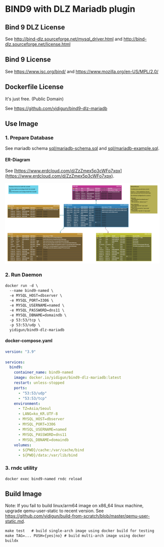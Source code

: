 # BIND9 with DLZ Mariadb plugin

## Bind 9 DLZ License

See http://bind-dlz.sourceforge.net/mysql_driver.html and http://bind-dlz.sourceforge.net/license.html

## Bind 9 License

See https://www.isc.org/bind/ and https://www.mozilla.org/en-US/MPL/2.0/

## Dockerfile License

It's just free. (Public Domain)

See https://github.com/yidigun/bind9-dlz-mariadb

## Use Image

### 1. Prepare Database

See mariadb schema [sql/mariadb-schema.sql](https://github.com/yidigun/bind9-dlz-mariadb/blob/master/sql/mariadb-schema.sql)
and [sql/mariadb-example.sql](https://github.com/yidigun/bind9-dlz-mariadb/blob/master/sql/mariadb-example.sql).

#### ER-Diagram

See [https://www.erdcloud.com/d/ZzZmex5p3cWFo7xpx](https://www.erdcloud.com/d/ZzZmex5p3cWFo7xpx).

![ERD](docs/erd-bind9-dlz-mariadb.png)

### 2. Run Daemon

```shell
docker run -d \
  --name bind9-named \
  -e MYSQL_HOST=dbserver \
  -e MYSQL_PORT=3306 \
  -e MYSQL_USERNAME=named \
  -e MYSQL_PASSWORD=dns11 \
  -e MYSQL_DBNAME=domaindb \
  -p 53:53/tcp \
  -p 53:53/udp \
  yidigun/bind9-dlz-mariadb
```

#### docker-compose.yaml

```yaml
version: "3.9"

services:
  bind9:
    container_name: bind9-named
    image: docker.io/yidigun/bind9-dlz-mariadb:latest
    restart: unless-stopped
    ports:
      - "53:53/udp"
      - "53:53/tcp"
    environment:
      - TZ=Asia/Seoul
      - LANG=ko_KR.UTF-8
      - MYSQL_HOST=dbserver
      - MYSQL_PORT=3306
      - MYSQL_USERNAME=named
      - MYSQL_PASSWORD=dns11
      - MYSQL_DBNAME=domaindb
    volumes:
      - ${PWD}/cache:/var/cache/bind
      - ${PWD}/data:/var/lib/bind
```

### 3. rndc utility

```shell
docker exec bind9-named rndc reload
```

## Build Image

Note: If you fail to build linux/arm64 image on x86_64 linux machine, 
upgrade qemu-user-static to recent version. See https://github.com/yidigun/build-from-scratch/blob/master/qemu-user-static.md.

```shell
make test   # build single-arch image using docker build for testing
make TAG=... PUSH={yes|no} # build multi-arch image using docker buildx 
```
